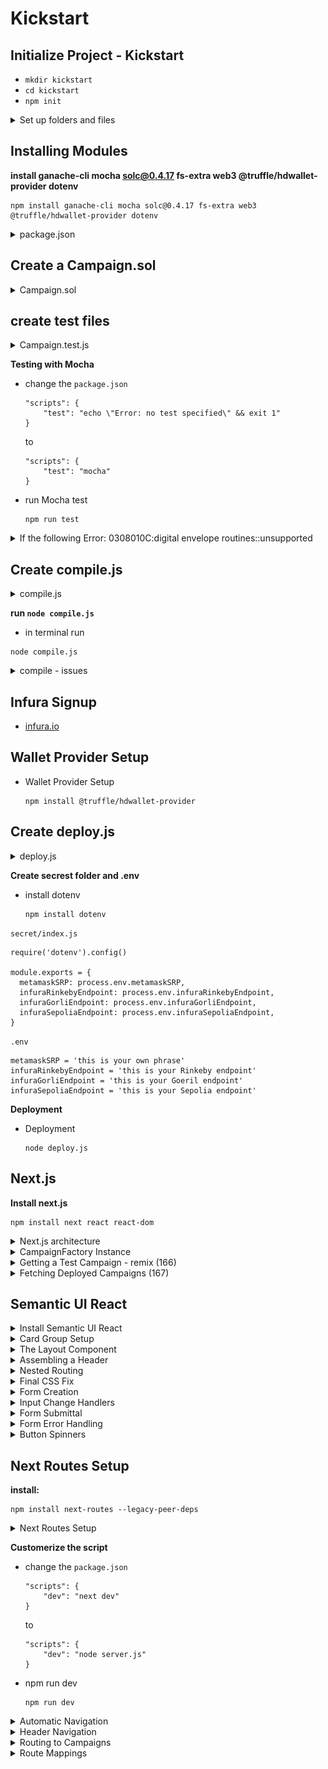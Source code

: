# Kickstart

##  Initialize Project - Kickstart
-   `mkdir kickstart`
-   `cd kickstart`
-   `npm init`

<details>
  <summary>Set up folders and files</summary>

![Kickstart - package.json](imgs/Kickstart-files-architecture.png)
---
</details> 

##  Installing Modules

**install ganache-cli mocha solc@0.4.17 fs-extra web3 @truffle/hdwallet-provider dotenv** 
```
npm install ganache-cli mocha solc@0.4.17 fs-extra web3 @truffle/hdwallet-provider dotenv
```

<details>
<summary>package.json</summary>

```
{
"name": "kickstart",
"version": "1.0.0",
"description": "",
"main": "index.js",
"scripts": {
    "test": "mocha"
},
"author": "",
"license": "ISC",
"dependencies": {
    "@truffle/hdwallet-provider": "^1.7.0",
    "dotenv": "^16.0.1",
    "fs-extra": "^10.1.0",
    "ganache-cli": "^6.12.2",
    "mocha": "^9.2.2",
    "solc": "^0.4.17",
    "web3": "^1.7.5"
}
}
```    
</details>

## Create a Campaign.sol
<details>
  <summary>Campaign.sol</summary>

```
pragma solidity ^0.4.17;

contract CampaignFactory {
    address[] public deployedCampaigns;

    function createCampaign(uint minimum) public {
        address newCampaign = new Campaign(minimum, msg.sender);
        deployedCampaigns.push(newCampaign);
    }

    function getDeployedCampaigns() public view returns (address[]) {
        return deployedCampaigns;
    }
}

contract Campaign {
    struct Request {
        string description;
        uint value;
        address recipient;
        bool complete;
        uint approvalCount;
        mapping(address => bool) approvals;
    }

    Request[] public requests;
    address public manager;
    uint public minimumContribution;
    mapping(address => bool) public approvers;
    uint public approversCount;

    modifier restricted() {
        require(msg.sender == manager);
        _;
    }

    function Campaign(uint minimum, address creator) public {
        manager = creator;
        minimumContribution = minimum;
    }

    function contribute() public payable {
        require(msg.value > minimumContribution);

        approvers[msg.sender] = true;
        approversCount++;
    }

    function createRequest(string description, uint value, address recipient) public restricted {
        Request memory newRequest = Request({
           description: description,
           value: value,
           recipient: recipient,
           complete: false,
           approvalCount: 0
        });

        requests.push(newRequest);
    }

    function approveRequest(uint index) public {
        Request storage request = requests[index];

        require(approvers[msg.sender]);
        require(!request.approvals[msg.sender]);

        request.approvals[msg.sender] = true;
        request.approvalCount++;
    }

    function finalizeRequest(uint index) public restricted {
        Request storage request = requests[index];

        require(request.approvalCount > (approversCount / 2));
        require(!request.complete);

        request.recipient.transfer(request.value);
        request.complete = true;
    }
}
```
</details>  
 
## create test files

<details>
  <summary>Campaign.test.js</summary>

```
const assert = require('assert');
const ganache = require('ganache-cli');
const Web3 = require('web3');
const web3 = new Web3(ganache.provider());

const compiledFactory = require('../ethereum/build/CampaignFactory.json');
const compiledCampaign = require('../ethereum/build/Campaign.json');
const { isTypedArray } = require('util/types');

let accounts;
let factory;
let campaignAddress;
let campaign;

beforeEach(async () => {
    accounts = await web3.eth.getAccounts();

    factory = await new web3.eth.Contract(JSON.parse(compiledFactory.interface))
        .deploy({data: compiledFactory.bytecode })
        .send({ from: accounts[0], gas: '1000000' });

    await factory.methods.createCampaign('100').send({
        from: accounts[0],
        gas: '1000000'
    });

    [campaignAddress] = await factory.methods.getDeployedCampaigns().call();
    campaign = await new web3.eth.Contract(
        JSON.parse(compiledCampaign.interface),
        campaignAddress
    );
});

describe('[Campaigns', () => {
    it('deploys a factory and a campain', () => {
        assert.ok(factory.options.address);
        assert.ok(campaign.options.address);
    });  
    
    it ('marks caller as teh campaign manager', async () => {
        const manager = await campaign.methods.manager().call();
        assert.equal(accounts[0], manager);
    });

    it ('allows people to contribute monfey and marks them as approvers', async () => {
        await campaign.methods.contribute().send({
            value: '200',
            from: accounts[1]
        });  
        const isContributor = await campaign.methods.approvers(accounts[1]).call();  
        assert(isContributor);
    })

    it ('requires a minimum contribution', async () => {
        try {
            await campaign.methods.contribute().send({
                value: '5',
                from: accounts[1]
            });
            assert(false);
        }catch (err) {            
            assert(err);
        }
    });

    it('allows a manager to make a payment request', async () => {
        await campaign.methods
            .createRequest('Buy batteries', '100', accounts[1])
            .send({
                from: accounts[0],
                gas: '1000000'
            });
        const request = await campaign.methods.requests(0).call();

        assert.equal('Buy batteries', request.description);        
    });

    it ('processes requests', async () => {
        await campaign.methods.contribute().send({
            from: accounts[0],
            value: web3.utils.toWei('10', 'ether')
        });

        await campaign.methods
            .createRequest('A', web3.utils.toWei('5', 'ether'), accounts[1])
            .send({ from: accounts[0], gas: '1000000'});

        await campaign.methods.approveRequest(0).send({
            from: accounts[0],
            gas: '1000000'
        });

        await campaign.methods.finalizeRequest(0).send({
            from: accounts[0],
            gas: '1000000'
        });

        let balance = await web3.eth.getBalance(accounts[1]);
        balance = web3.utils.fromWei(balance, 'ether');
        balance = parseFloat(balance);

        // console.log(balance);
        assert(balance > 104);
    });
});
```
</details>  

**Testing with Mocha** 

-   change the `package.json`
    ```
    "scripts": {
        "test": "echo \"Error: no test specified\" && exit 1"
    }
    ```
    to
    ```
    "scripts": {
        "test": "mocha"
    }
    ```
-   run Mocha test 
    ```
    npm run test
    ```
<details>
  <summary>If the following Error: 0308010C:digital envelope routines::unsupported</summary>

    ```
    Error: error:0308010C:digital envelope routines::unsupported
        at new Hash (node:internal/crypto/hash:67:19)
        at Object.createHash (node:crypto:130:10)
        at module.exports (/Users/user/Programming Documents/WebServer/untitled/node_modules/webpack/lib/util/createHash.js:135:53)
        at NormalModule._initBuildHash (/Users/user/Programming Documents/WebServer/untitled/node_modules/webpack/lib/NormalModule.js:417:16)
        at handleParseError (/Users/user/Programming Documents/WebServer/untitled/node_modules/webpack/lib/NormalModule.js:471:10)
        at /Users/user/Programming Documents/WebServer/untitled/node_modules/webpack/lib/NormalModule.js:503:5
        at /Users/user/Programming Documents/WebServer/untitled/node_modules/webpack/lib/NormalModule.js:358:12
        at /Users/user/Programming Documents/WebServer/untitled/node_modules/loader-runner/lib/LoaderRunner.js:373:3
        at iterateNormalLoaders (/Users/user/Programming Documents/WebServer/untitled/node_modules/loader-runner/lib/LoaderRunner.js:214:10)
        at iterateNormalLoaders (/Users/user/Programming Documents/WebServer/untitled/node_modules/loader-runner/lib/LoaderRunner.js:221:10)
    /Users/user/Programming Documents/WebServer/untitled/node_modules/react-scripts/scripts/start.js:19
    throw err;
    ^
    ```

**Open terminal and paste these as described :**

-   Linux & Mac OS (windows git bash)-
    ```
    export NODE_OPTIONS=--openssl-legacy-provider
    ```

- [Error message "error:0308010C:digital envelope routines::unsupported"](https://stackoverflow.com/questions/69692842/error-message-error0308010cdigital-envelope-routinesunsupported)
</details> 

## **Create compile.js**
<details>
  <summary>compile.js</summary>

```
const path = require("path");
const solc = require("solc");
const fs = require("fs-extra");

const buildPath = path.resolve(__dirname, "build");
fs.removeSync(buildPath);

const campaignPath = path.resolve(__dirname, "contracts", "Campaign.sol");
const source = fs.readFileSync(campaignPath, "utf8");
const output = solc.compile(source, 1).contracts;

fs.ensureDirSync(buildPath);

for (let contract in output) {
  fs.outputJsonSync(
    path.resolve(buildPath, contract.replace(':', '') + ".json"),
    output[contract]
  );
}
```
</details>  

**run `node compile.js`**

-   in terminal run 
```
node compile.js
```

<details>
  <summary>compile - issues</summary>

```
In the upcoming lecture, we will be logging the compilation of our script to the terminal. If you are using **solc 0.4.17** as shown in the course, you may get these warnings:

*Invalid asm.js: Invalid member of stdlib*

or

*':6:5: Warning: Defining constructors as functions with the same name as the contract is deprecated. Use "constructor(...) { ... }" instead.\n' +*

'    function Inbox(string initialMessage) public {\n' +

'    ^ (Relevant source part starts here and spans across multiple lines).\n'

**These specific warnings can be ignored as they will not cause any issues with the compilation or deployment of the contract we are building.**
```
</details>  

## Infura Signup

-   [infura.io](https://infura.io/)

##  Wallet Provider Setup

-   Wallet Provider Setup
    ```
    npm install @truffle/hdwallet-provider
    ```
## Create deploy.js 
<details>
  <summary>deploy.js</summary>

```
const HDWalletProvider = require('@truffle/hdwallet-provider');
const Web3 = require('web3');
const compiledFactory = require('./build/CampaignFactory.json');

const { 
  metamaskSRP, 
  infuraRinkebyEndpoint, 
  infuraGorliEndpoint, 
  infuraSepoliaEndpoint 
} = require('./secret');

const provider = new HDWalletProvider(
  metamaskSRP,   // remember to change this to your own phrase!
  infuraRinkebyEndpoint   // remember to change this to your own endpoint!
);
const web3 = new Web3(provider);

const deploy = async () => {
  const accounts = await web3.eth.getAccounts();

  console.log('Attempting to deploy from account', accounts[0]);

  const result = await new web3.eth.Contract(JSON.parse(compiledFactory.interface))
    .deploy({ data: compiledFactory.bytecode })
    .send({ gas: '1000000', from: accounts[0] });

  console.log('Contract deployed to infuraRinkebyEndpoint', result.options.address);
  provider.engine.stop();
};
deploy();
```
</details>

**Create secrest folder and .env**

-   install dotenv
    ```
    npm install dotenv
    ```
`secret/index.js`    
```
require('dotenv').config() 

module.exports = {
  metamaskSRP: process.env.metamaskSRP,
  infuraRinkebyEndpoint: process.env.infuraRinkebyEndpoint,
  infuraGorliEndpoint: process.env.infuraGorliEndpoint,
  infuraSepoliaEndpoint: process.env.infuraSepoliaEndpoint,
}
```

`.env`
```
metamaskSRP = 'this is your own phrase'
infuraRinkebyEndpoint = 'this is your Rinkeby endpoint'
infuraGorliEndpoint = 'this is your Goeril endpoint'
infuraSepoliaEndpoint = 'this is your Sepolia endpoint'
```

**Deployment** 

-   Deployment 
    ```
    node deploy.js
    ```
## Next.js

**Install next.js**
```
npm install next react react-dom
```

<details>
  <summary>Next.js architecture</summary>

**under kickstart root directory**
```
mkdie pages
cd pages
touch show.js
touch newcampaign.js
```   

`newcampaign.js`
```
import React from 'react';

export default () => {
    return <h1>This is the new campaign page!!!</h1>
}
```

`show.js`
```
import React from 'react';

export default () => {
    return <h1>Welcome to the show page!!!</h1>
}
```

**add the `package.json`**
```
"scripts": {
    "dev": "next dev"
}
```

**npm run dev**
```
npm run dev
```

Change `newcampaign.js` to `index.js` root routes
```
import React from 'react';

export default () => {
    return <h1>This is th campaign list page!!!</h1>
}
```
</details>

<details>
  <summary>CampaignFactory Instance</summary>

**web3.js**
```
import Web3 from "web3";
 
window.ethereum.request({ method: "eth_requestAccounts" });
 
const web3 = new Web3(window.ethereum);
 
export default web3;
```

**factory.js**
```
import web3 from './web3';
import CampaignFactory from './build/CampaignFactory.json';

const instance = new web3.eth.Contract(
    JSON.parse(CampaignFactory.interface),
    '0xe3f8884b2fa6e07dA7EF9dEbb7959Fd814e57098'
)

export default instance;
```
</details>  

<details>
  <summary>Getting a Test Campaign - remix (166)</summary>

-   ENVIRONMENT  -->  Injected Provider - Metamask 
    - Metamask --> loggedin --> Rinkeby 

-   CONTRACT --> CampaingnFactory 

-   At Address --> 0xe3f8884b2fa6e07dA7EF9dEbb7959Fd814e57098

-   createCampain - 100


![166. Getting a Test Campaign](imgs/166_Getting-a-Test-Campaign.png)
---
</details>

<details>
  <summary>Fetching Deployed Campaigns (167)</summary>

**index.js** 
```
import React, { Component } from "react";
import factory from "../ethereum/factory";

class CampaignIndex extends Component {
  static async getInitialProps() {
    const campaigns = await factory.methods.getDeployedCampaigns().call();

    return { campaigns };
  }

  render() {
    return <div>{this.props.campaigns[0]}</div>;
  }
}

export default CampaignIndex;
```

**web3.js**
```
import Web3 from "web3";
 
let web3;
 
if (typeof window !== "undefined" && typeof window.ethereum !== "undefined") {
  // We are in the browser and metamask is running.
  window.ethereum.request({ method: "eth_requestAccounts" });
  web3 = new Web3(window.ethereum);
} else {
  // We are on the server *OR* the user is not running metamask
  const provider = new Web3.providers.HttpProvider(
    "https://rinkeby.infura.io/v3/15c1d32581894b88a92d8d9e519e476c"
  );
  web3 = new Web3(provider);
}
 
export default web3;
```
</details>
 
## Semantic UI React

<details>
  <summary>Install Semantic UI React</summary>

```
$  yarn add semantic-ui-react semantic-ui-css
```
or
```
$  npm install semantic-ui-react semantic-ui-css
```
</details>

<details>
  <summary>Card Group Setup</summary>

**index.js**
```
import React, { Component } from "react";
import { Card, Button } from "semantic-ui-react";
import factory from "../ethereum/factory";

class CampaignIndex extends Component {
  static async getInitialProps() {
    const campaigns = await factory.methods.getDeployedCampaigns().call();

    return { campaigns };
  }

  renderCampaigns() {
    const items = this.props.campaigns.map((address) => {
      return {
        header: address,
        description: <a>View Campaign</a>,
        fluid: true,
      };
    });
    return <Card.Group items={items} />;
  }

  render() {
    return <div>
      <link
        rel="stylesheet"
        href="//cdnjs.cloudflare.com/ajax/libs/semantic-ui/2.2.12/semantic.min.css"
      />    
      <h3>Open Campaigns</h3>  
      {this.renderCampaigns()}
      <Button 
        content="Create Campain"
        icon = "add circle"
        primary
      />
      </div>;
  }
}

export default CampaignIndex;
``` 
</details> 

<details>
  <summary>The Layout Component</summary>

**components/Layout.js**
```
import React from "react";
import Header from "./Header";

const Layout = (props) => {
  return (
    <div>
      <Header />
      {props.children}
    </div>
  );
};
export default Layout;
```

**pages/index.js**
```
import React, { Component } from "react";
import { Card, Button } from "semantic-ui-react";
import factory from "../ethereum/factory";
import Layout from "../components/Layout";

class CampaignIndex extends Component {
  static async getInitialProps() {
    const campaigns = await factory.methods.getDeployedCampaigns().call();

    return { campaigns };
  }
  renderCampaigns() {
    const items = this.props.campaigns.map((address) => {
      return {
        header: address,
        description: <a>View Campaign</a>,
        fluid: true,
      };
    });
    return <Card.Group items={items} />;
  }
  render() {
    return (
      <Layout>
        <div>
          <link
            rel="stylesheet"
            href="//cdnjs.cloudflare.com/ajax/libs/semantic-ui/2.2.12/semantic.min.css"
          ></link>
          <h3>Open Campaigns</h3>
          {this.renderCampaigns()}
          <Button content="Create Campaign" icon="add circle" primary />
        </div>
      </Layout>
    );
  }
}

export default CampaignIndex;
```
</details> 

<details>
  <summary>Assembling a Header</summary>

**components/Header.js**
```
import React from "react";
import { Menu } from "semantic-ui-react";

const Header = () => {
  return (
    <Menu>
      <Menu.Item>CrowdCoin</Menu.Item>

      <Menu.Menu position="right">
        <Menu.Item>Campaigns</Menu.Item>
        <Menu.Item>+</Menu.Item>
      </Menu.Menu>
    </Menu>
  );
};

export default Header;
```
</details> 

<details>
  <summary>Nested Routing</summary>

**Create Nested Routing**
```
mkdir pages/campaigns
cd campaigns
touch new.js
```

**pages/campaigns/new.js**
```
import React, { Component } from "react";

class CampaignNew extends Component {
    render(){
        return <h1>New Campaign!</h1>
    }
}

export default CampaignNew;
```
</details> 

<details>
  <summary>Final CSS Fix</summary>

`pages/campains/index.js`
```
import React, { Component } from "react";
import { Card, Button } from "semantic-ui-react";
import factory from "../ethereum/factory";
import Layout from "../components/Layout";

class CampaignIndex extends Component {
  static async getInitialProps() {
    const campaigns = await factory.methods.getDeployedCampaigns().call();

    return { campaigns };
  }
  renderCampaigns() {
    const items = this.props.campaigns.map((address) => {
      return {
        header: address,
        description: <a>View Campaign</a>,
        fluid: true,
      };
    });
    return <Card.Group items={items} />;
  }
  render() {
    return (
      <Layout>
        <div>          
          <h3>Open Campaigns</h3>          
          <Button 
          floated = "right" 
          content="Create Campaign" 
          icon="add circle" 
          primary 
          />
          {this.renderCampaigns()}
        </div>
      </Layout>
    );
  }
}

export default CampaignIndex;

```

`components/Layout.js`
```
import React from "react";
import { Container } from "semantic-ui-react";
import Head from "next/head";
import Header from "./Header";

const Layout = (props) => {
  return (
    <div>
      <Container>
        <Head>
          <link
            rel="stylesheet"
            href="//cdnjs.cloudflare.com/ajax/libs/semantic-ui/2.2.12/semantic.min.css"
          ></link>
        </Head>
        <Header />
        {props.children}
      </Container>
    </div>
  );
};
export default Layout;

```
</details>    

<details>
  <summary>Form Creation</summary>

**pages/campaign/new.js**
```
import React, { Component } from "react";
import { Form, Button } from "semantic-ui-react";
import Layout from '../../components/Layout';

class CampaignNew extends Component {
    render(){
        return (
            <Layout>
                <h3>Create a Campaign</h3>

                <Form>
                    <Form.Field>
                        <label>Minimum Contribution</label>
                        <input />
                    </Form.Field>

                    <Button primary>Create!</Button>
                </Form>
            </Layout>        
        )
    }
}

export default CampaignNew;
```
</details>    

<details>
  <summary>Input Change Handlers</summary>

**pages/campaigns/new.js** 
```
import React, { Component } from "react";
import { Form, Button, Input } from "semantic-ui-react";
import Layout from "../../components/Layout";

class CampaignNew extends Component {
  state = {
    minimumContribution: "",
  };

  render() {
    return (
      <Layout>
        <h3>Create Campaign</h3>
        <Form>
          <Form.Field>
            <label>Minimum Contribution</label>
            <Input
              label="wei"
              labelPosition="right"
              value={this.state.minimumContribution}
              onChange={(event) =>
                this.setState({ minimumContribution: event.target.value })
              }
            />
          </Form.Field>
          <Button primary>Create!</Button>
        </Form>
      </Layout>
    );
  }
}

export default CampaignNew;

```
</details>   

<details>
  <summary>Form Submittal</summary>

**pages/campaign/new.js**
```
import React, { Component } from 'react';
import { Form, Button, Input } from 'semantic-ui-react';
import Layout from '../../components/Layout';
import factory from '../../ethereum/factory';
import web3 from '../../ethereum/web3';

class CampaignNew extends Component {
  state = {
    minimumContribution: '',
  };

  onSubmit = async (event) => {
    event.preventDefault();

    const accounts = await web3.eth.getAccounts();
    await factory.methods.createCampaign(this.state.minimumContribution).send({
      from: accounts[0],
    });
  };

  render() {
    return (
      <Layout>
        <h3>Create Campaign</h3>
        <Form onSubmit={this.onSubmit}>
          <Form.Field>
            <label>Minimum Contribution</label>
            <Input
              label="wei"
              labelPosition="right"
              value={this.state.minimumContribution}
              onChange={(event) =>
                this.setState({ minimumContribution: event.target.value })
              }
            />
          </Form.Field>
          <Button primary>Create!</Button>
        </Form>
      </Layout>
    );
  }
}

export default CampaignNew;

```
</details>  

<details>
  <summary>Form Error Handling</summary>

**pages/campaign/new.js**
```
import React, { Component } from "react";
import { Form, Button, Input, Message } from "semantic-ui-react";
import Layout from "../../components/Layout";
import factory from "../../ethereum/factory";
import web3 from "../../ethereum/web3";

class CampaignNew extends Component {
  state = {
    minimumContribution: "",
    errorMessage: "",
  };

  onSubmit = async (event) => {
    event.preventDefault();
    try {
      const accounts = await web3.eth.getAccounts();
      await factory.methods
        .createCampaign(this.state.minimumContribution)
        .send({
          from: accounts[0],
        });
    } catch (err) {
      this.setState({ errorMessage: err.message });
    }
  };

  render() {
    return (
      <Layout>
        <h3>Create Campaign</h3>
        <Form onSubmit={this.onSubmit} error={!!this.state.errorMessage}>
          <Form.Field>
            <label>Minimum Contribution</label>
            <Input
              label="wei"
              labelPosition="right"
              value={this.state.minimumContribution}
              onChange={(event) =>
                this.setState({ minimumContribution: event.target.value })
              }
            />
          </Form.Field>
          <Message error header="Oops!" content={this.state.errorMessage} />
          <Button primary>Create!</Button>
        </Form>
      </Layout>
    );
  }
}

export default CampaignNew;

```
</details> 

</details>  

<details>
  <summary>Button Spinners</summary>

  **pages/campaign/new.js** - Button Spinners
```
import React, { Component } from "react";
import { Form, Button, Input, Message } from "semantic-ui-react";
import Layout from "../../components/Layout";
import factory from "../../ethereum/factory";
import web3 from "../../ethereum/web3";

class CampaignNew extends Component {
  state = {
    minimumContribution: "",
    errorMessage: "",
    loading: false
  };

  onSubmit = async (event) => {
    event.preventDefault();

    this.setState({ loading: true });

    try {
      const accounts = await web3.eth.getAccounts();
      await factory.methods
        .createCampaign(this.state.minimumContribution)
        .send({
          from: accounts[0],
        });
    } catch (err) {
      this.setState({ errorMessage: err.message });
    }

    this.setState({ loading: false });
  };

  render() {
    return (
      <Layout>
        <h3>Create Campaign</h3>
        <Form onSubmit={this.onSubmit} error={!!this.state.errorMessage}>
          <Form.Field>
            <label>Minimum Contribution</label>
            <Input
              label="wei"
              labelPosition="right"
              value={this.state.minimumContribution}
              onChange={(event) =>
                this.setState({ minimumContribution: event.target.value })
              }
            />
          </Form.Field>
          <Message error header="Oops!" content={this.state.errorMessage} />
          <Button loading = {this.state.loading} primary>Create!</Button>
        </Form>
      </Layout>
    );
  }
}

export default CampaignNew;

```
---
</details>

## Next Routes Setup

**install:**
```
npm install next-routes --legacy-peer-deps
```

<details>
  <summary>Next Routes Setup</summary>

**routes.js**
```
const routes = require("next-routes")();

module.exports = routes;
```

**server.js**
```
const { createServer } = require("http");
const next = require("next");

const app = next({
  dev: process.env.NODE_ENV !== "production",
});

const routes = require("./routes");
const handler = routes.getRequestHandler(app);

app.prepare().then(() => {
  createServer(handler).listen(3000, (err) => {
    if (err) throw err;
    console.log("Ready on localhost:3000");
  });
});
```
</details>

**Customerize the script**
-   change the `package.json`
    ```
    "scripts": {
        "dev": "next dev"
    }
    ```
    to
    ```
    "scripts": {
        "dev": "node server.js"
    }
    ```
-   npm run dev 
    ```
    npm run dev
    ```
<details>
  <summary>Automatic Navigation</summary>

**pages/campaign/new.js** - Button Spinners
```
import React, { Component } from "react";
import { Form, Button, Input, Message } from "semantic-ui-react";
import Layout from "../../components/Layout";
import factory from "../../ethereum/factory";
import web3 from "../../ethereum/web3";
import { Router } from "../../routes";

class CampaignNew extends Component {
  state = {
    minimumContribution: "",
    errorMessage: "",
    loading: false,
  };

  onSubmit = async (event) => {
    event.preventDefault();
    this.setState({ loading: true, errorMessage: "" });

    try {
      const accounts = await web3.eth.getAccounts();
      await factory.methods
        .createCampaign(this.state.minimumContribution)
        .send({
          from: accounts[0],
        });

      Router.pushRoute("/");
    } catch (err) {
      this.setState({ errorMessage: err.message });
    }
    this.setState({ loading: false });
  };

  render() {
    return (
      <Layout>
        <h3>Create Campaign</h3>
        <Form onSubmit={this.onSubmit} error={!!this.state.errorMessage}>
          <Form.Field>
            <label>Minimum Contribution</label>
            <Input
              label="wei"
              labelPosition="right"
              value={this.state.minimumContribution}
              onChange={(event) =>
                this.setState({ minimumContribution: event.target.value })
              }
            />
          </Form.Field>
          <Message error header="Oops!" content={this.state.errorMessage} />
          <Button loading={this.state.loading} primary>
            Create!
          </Button>
        </Form>
      </Layout>
    );
  }
}

export default CampaignNew;
```
</details>

<details>
  <summary>Header Navigation</summary>

**components/Header.js** - Header Navigation
```
import React from "react";
import { Menu } from "semantic-ui-react";
import { Link } from "../routes";

const Header = () => {
  return (
    <Menu style={{ marginTop: "10px" }}>
      <Link route="/">
        <a className="item">CrowdCoin</a>
      </Link>
      <Menu.Menu position="right">
        <Link route="/">
          <a className="item">Campaigns</a>
        </Link>

        <Link route="/campaigns/new">
          <a className="item">+</a>
        </Link>
      </Menu.Menu>
    </Menu>
  );
};

export default Header;
```
</details> 

<details>
  <summary>Routing to Campaigns</summary>

**pages/index.js** - Routing to Campaigns
```
import React, { Component } from "react";
import { Card, Button } from "semantic-ui-react";
import factory from "../ethereum/factory";
import Layout from "../components/Layout";
import { Link } from "../routes";

class CampaignIndex extends Component {
  static async getInitialProps() {
    const campaigns = await factory.methods.getDeployedCampaigns().call();

    return { campaigns };
  }
  renderCampaigns() {
    const items = this.props.campaigns.map((address) => {
      return {
        header: address,
        description: (
          <Link route={`/campaigns/${address}`}>
            <a>View Campaign</a>
          </Link>
        ),
        fluid: true,
      };
    });
    return <Card.Group items={items} />;
  }
  render() {
    return (
      <Layout>
        <div>
          <h3>Open Campaigns</h3>
          <Link route="/campaigns/new">
            <a>
              <Button
                floated="right"
                content="Create Campaign"
                icon="add circle"
                primary
              />
            </a>
          </Link>
          {this.renderCampaigns()}
        </div>
      </Layout>
    );
  }
}

export default CampaignIndex;
```
</details>

<details>
  <summary>Route Mappings</summary>

**pages/campaigns/show.js**
```
import React, { Component } from "react";

class CampaignShow extends Component {
  render() {
    return <h3>Campaign Show</h3>;
  }
}

export default CampaignShow;
```

**rotues.js**
```
const routes = require("next-routes")();

routes
  .add("/campaigns/new", "/campaigns/new")
  .add("/campaigns/:address", "/campaigns/show");

module.exports = routes;
```
</details>